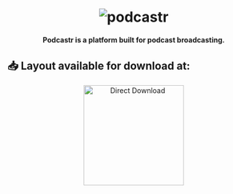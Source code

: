 <h1 align="center">
  <img alt="podcastr" title="podcastr" src=".github/logo.png" />
</h1>

<h4 align="center">
  Podcastr is a platform built for podcast broadcasting.
</h4>

<h2 align="left"> 📥 Layout available for download at: </h2>
<p align="center">
    <a title="Download .fig Web" href="https://www.figma.com/file/8YUFtslOXp3Lu9BFLugaBQ/Podcastr-(Copy)?node-id=160%3A2908">
        <img alt="Direct Download" src="https://img.shields.io/badge/Download Web-black?style=flat-square&logo=figma&logoColor=red" width="200px" />
    </a>
</p>
